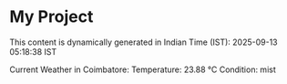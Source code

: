 # My Project

This content is dynamically generated in Indian Time (IST): 2025-09-13 05:18:38 IST


Current Weather in Coimbatore:
Temperature: 23.88 °C
Condition: mist
